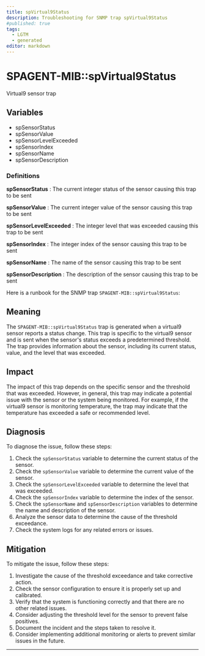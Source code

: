 ```yaml
---
title: spVirtual9Status
description: Troubleshooting for SNMP trap spVirtual9Status
#published: true
tags:
  - LGTM
  - generated
editor: markdown
---
```


# SPAGENT-MIB::spVirtual9Status 

Virtual9 sensor trap 


## Variables


  - spSensorStatus
  - spSensorValue
  - spSensorLevelExceeded
  - spSensorIndex
  - spSensorName
  - spSensorDescription 

### Definitions 


**spSensorStatus** 
: The current integer status of the sensor causing this trap to be sent 

**spSensorValue** 
: The current integer value of the sensor causing this trap to be sent 

**spSensorLevelExceeded** 
: The integer level that was exceeded causing this trap to be sent 

**spSensorIndex** 
: The integer index of the sensor causing this trap to be sent 

**spSensorName** 
: The name of the sensor causing this trap to be sent 

**spSensorDescription** 
: The description of the sensor causing this trap to be sent 


Here is a runbook for the SNMP trap `SPAGENT-MIB::spVirtual9Status`:

## Meaning

The `SPAGENT-MIB::spVirtual9Status` trap is generated when a virtual9 sensor reports a status change. This trap is specific to the virtual9 sensor and is sent when the sensor's status exceeds a predetermined threshold. The trap provides information about the sensor, including its current status, value, and the level that was exceeded.

## Impact

The impact of this trap depends on the specific sensor and the threshold that was exceeded. However, in general, this trap may indicate a potential issue with the sensor or the system being monitored. For example, if the virtual9 sensor is monitoring temperature, the trap may indicate that the temperature has exceeded a safe or recommended level.

## Diagnosis

To diagnose the issue, follow these steps:

1. Check the `spSensorStatus` variable to determine the current status of the sensor.
2. Check the `spSensorValue` variable to determine the current value of the sensor.
3. Check the `spSensorLevelExceeded` variable to determine the level that was exceeded.
4. Check the `spSensorIndex` variable to determine the index of the sensor.
5. Check the `spSensorName` and `spSensorDescription` variables to determine the name and description of the sensor.
6. Analyze the sensor data to determine the cause of the threshold exceedance.
7. Check the system logs for any related errors or issues.

## Mitigation

To mitigate the issue, follow these steps:

1. Investigate the cause of the threshold exceedance and take corrective action.
2. Check the sensor configuration to ensure it is properly set up and calibrated.
3. Verify that the system is functioning correctly and that there are no other related issues.
4. Consider adjusting the threshold level for the sensor to prevent false positives.
5. Document the incident and the steps taken to resolve it.
6. Consider implementing additional monitoring or alerts to prevent similar issues in the future.
---




